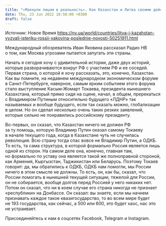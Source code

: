 ```yaml
---
title: "«Макнули лицом в реальность». Как Казахстан и Литва своими действиями вызвали истерику России — Яковина"
date: Thu, 23 Jun 2022 18:50:00 +0300
draft: false
---
```

Источник: Новое Время https://nv.ua/world/countries/litva-i-kazahstan-vyzvali-isteriku-rossii-yakovina-poslednie-novosti-50251911.html


 Международный обозреватель Иван Яковина рассказал Радио НВ о том, как Москва угрозами пытается запугать эти страны.

Начать я сегодня хочу с удивительной истории, даже двух историй, которые разворачиваются вокруг РФ с участием РФ и ее соседей. Первая страна, о которой я хочу рассказать, это, конечно, Казахстан. Как вы помните, на недавнем международном экономическом форуме в Санкт-Петербурге, наверное, самым ярким событием этого форума стало выступление Касым-Жомарт Токаева, президента нынешнего Казахстана, который прямо сидя на сцене, начал, в общем, пререкаться с Владимиром Путиным относительно будущего «ЛДНР» так называемых и вообще будущего, если так сказать можно, глобализации в целом. Но он сделал несколько очень таких резких заявлений, которые сильно не понравились российскому президенту.

Во-первых, он сказал, что Казахстан ничего не должен РФ за ту помощь, которую Владимир Путин оказал самому Токаеву в начале текущего года, когда в Казахстане чуть не случилась революция. Всю страну тогда спас вовсе не Владимир Путин, а ОДКБ. То есть, та сама структура, в которой формально Россия является лишь одной из сторон. На самом деле она, конечно, главная там, но формально по уставу она является такой же полноправной стороной, как Армения, Кыргызстан, Таджикистан или Беларусь. Поэтому Токаев говорит: да, мы обратились к ОДКБ, ОДКБ нам помогли, мы России ничего в этом смысле не должны. То есть, он, как бы, сказал, что России помогать в нынешней текущей ситуации, тяжелой для России, он не собирается, вообще долгов перед Россией у него никаких нет. Потом он сказал, что ни в коем случае его страна никогда не признает «республики» на Донбассе. Он сказал: вы знаете, если мы начнем признавать каждое такое квазигосударство, то во всем мире будет не 193 государства, как сейчас, а 500 или 600, это будет хаос, нас это не устраивает.

Присоединяйтесь к нам в соцсетях Facebook, Telegram и Instagram.
